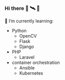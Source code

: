 ### Hi there :rocket: :artificial_satellite: :robot:


🌱 I’m currently learning:
- Python
  - OpenCV
  - Flask
  - Django
- PHP
  - Laravel
- container orchestration
  - Ansible
  - Kubernetes

